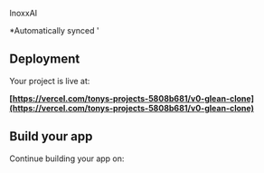 InoxxAI 

*Automatically synced '



## Deployment

Your project is live at:

**[https://vercel.com/tonys-projects-5808b681/v0-glean-clone](https://vercel.com/tonys-projects-5808b681/v0-glean-clone)**

## Build your app

Continue building your app on:


